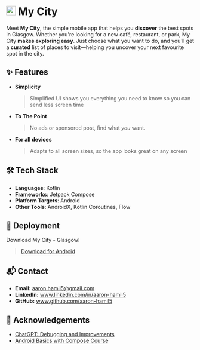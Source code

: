 # <img src="https://www.uniqstudio.org/images/my_city_icon.webp" alt="My City Logo" width="25"/> My City

Meet **My City**, the simple mobile app that helps you **discover** the best spots in Glasgow. Whether you're looking for a new café, restaurant, or park, My City **makes exploring easy**. Just choose what you want to do, and you'll get a **curated** list of places to visit—helping you uncover your next favourite spot in the city.

## ✨ Features
- **Simplicity**
    > Simplified UI shows you everything you need to know so you can send less screen time
- **To The Point**
    > No ads or sponsored post, find what *you* want.
- **For all devices**
    > Adapts to all screen sizes, so the app looks great on any screen

## 🛠️ Tech Stack
- **Languages**: Kotlin 
- **Frameworks**: Jetpack Compose
- **Platform Targets**: Android
- **Other Tools**: AndroidX, Kotlin Coroutines, Flow


## 🚀 Deployment
Download My City - Glasgow!

  > [Download for Android](https://github.com/Uniq-Studio/My-City/releases/download/1.0/my_city_gla.apk)

## 📬 Contact
- **Email:** aaron.hamil5@gmail.com
- **LinkedIn:** www.linkedin.com/in/aaron-hamil5
- **GitHub:** www.github.com/aaron-hamil5

## 🙏 Acknowledgements
 - [ChatGPT: Debugging and Improvements](https://www.chatgpt.com/)
 - [Android Basics with Compose Course](https://developer.android.com/courses/android-basics-compose/course)
